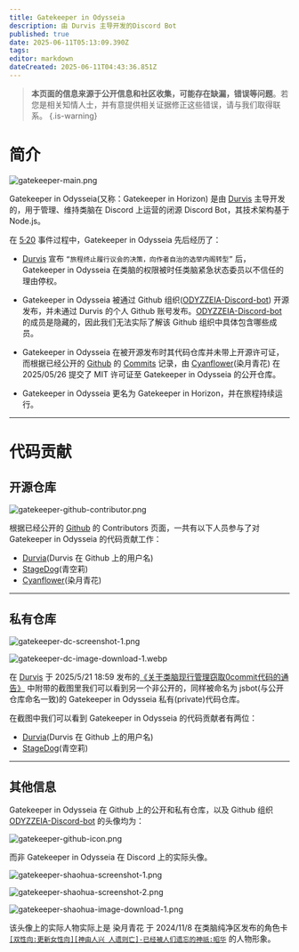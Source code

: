 ```yaml
---
title: Gatekeeper in Odysseia
description: 由 Durvis 主导开发的Discord Bot
published: true
date: 2025-06-11T05:13:09.390Z
tags: 
editor: markdown
dateCreated: 2025-06-11T04:43:36.851Z
---
```


> **本页面的信息来源于公开信息和社区收集，可能存在缺漏，错误等问题**。若您是相关知情人士，并有意提供相关证据修正这些错误，请与我们取得联系。
{.is-warning}

# 简介

![gatekeeper-main.png](/all_upload_files_should_in_here/archives/history/other_historical_info/bot/gatekeeper_in_odysseia/gatekeeper-main.png)

Gatekeeper in Odysseia(又称：Gatekeeper in Horizon) 是由 [Durvis](/智识库/档案馆/历史/历史人物/Durvis) 主导开发的，用于管理、维持类脑在 Discord 上运营的闭源 Discord Bot，其技术架构基于 Node.js。

在 [5·20](智识库/档案馆/历史/重大历史事件/520事件) 事件过程中，Gatekeeper in Odysseia 先后经历了：

-  [Durvis](/智识库/档案馆/历史/历史人物/Durvis) 宣布 `“旅程终止履行议会的决策，向作者自治的选举内阁转型”` 后，Gatekeeper in Odysseia 在类脑的权限被时任类脑紧急状态委员以不信任的理由停权。

- Gatekeeper in Odysseia 被通过 Github 组织([ODYZZEIA-Discord-bot](https://github.com/ODYZZEIA-Discord-bot)) 开源发布，并未通过 Durvis 的个人 Github 账号发布。[ODYZZEIA-Discord-bot](https://github.com/ODYZZEIA-Discord-bot) 的成员是隐藏的，因此我们无法实际了解该 Github 组织中具体包含哪些成员。

- Gatekeeper in Odysseia 在被开源发布时其代码仓库并未带上开源许可证，而根据已经公开的 [Github](https://github.com/ODYZZEIA-Discord-bot/jsbot) 的 [Commits](https://github.com/ODYZZEIA-Discord-bot/jsbot/commit/0d94770702dfc706a03fa60f4c52fb0b52105f3b) 记录，由 [Cyanflower](https://github.com/Cyanflower)(染月青花) 在 2025/05/26 提交了 MIT 许可证至 Gatekeeper in Odysseia 的公开仓库。

- Gatekeeper in Odysseia 更名为 Gatekeeper in Horizon，并在旅程持续运行。


---

# 代码贡献

## 开源仓库

![gatekeeper-github-contributor.png](/all_upload_files_should_in_here/archives/history/other_historical_info/bot/gatekeeper_in_odysseia/gatekeeper-github-contributor.png)

根据已经公开的 [Github](https://github.com/ODYZZEIA-Discord-bot/jsbot) 的 Contributors 页面，一共有以下人员参与了对 Gatekeeper in Odysseia 的代码贡献工作：
- [Durvia](https://github.com/durvia)(Durvis 在 Github 上的用户名) 
- [StageDog](https://github.com/StageDog)(青空莉)
- [Cyanflower](https://github.com/Cyanflower)(染月青花) 

---

## 私有仓库

![gatekeeper-dc-screenshot-1.png](/all_upload_files_should_in_here/archives/history/other_historical_info/bot/gatekeeper_in_odysseia/gatekeeper-dc-screenshot-1.png)

![gatekeeper-dc-image-download-1.webp](/all_upload_files_should_in_here/archives/history/other_historical_info/bot/gatekeeper_in_odysseia/gatekeeper-dc-image-download-1.webp)

在 [Durvis](/智识库/档案馆/历史/历史人物/Durvis) 于 2025/5/21 18:59 发布的[《关于类脑现行管理窃取0commit代码的通告》](https://discord.com/channels/1291925535324110879/1337462067703058543/1374703062689644565) 中附带的截图里我们可以看到另一个非公开的，同样被命名为 jsbot(与公开仓库命名一致)的 Gatekeeper in Odysseia 私有(private)代码仓库。

在截图中我们可以看到 Gatekeeper in Odysseia 的代码贡献者有两位：
- [Durvia](https://github.com/durvia)(Durvis 在 Github 上的用户名) 
- [StageDog](https://github.com/StageDog)(青空莉)


---

## 其他信息

Gatekeeper in Odysseia 在 Github 上的公开和私有仓库，以及 Github 组织 [ODYZZEIA-Discord-bot](https://github.com/ODYZZEIA-Discord-bot) 的头像均为：

![gatekeeper-github-icon.png](/all_upload_files_should_in_here/archives/history/other_historical_info/bot/gatekeeper_in_odysseia/gatekeeper-github-icon.png)

而非 Gatekeeper in Odysseia 在 Discord 上的实际头像。

![gatekeeper-shaohua-screenshot-1.png](/all_upload_files_should_in_here/archives/history/other_historical_info/bot/gatekeeper_in_odysseia/gatekeeper-shaohua-screenshot-1.png)

![gatekeeper-shaohua-screenshot-2.png](/all_upload_files_should_in_here/archives/history/other_historical_info/bot/gatekeeper_in_odysseia/gatekeeper-shaohua-screenshot-2.png)

![gatekeeper-shaohua-image-download-1.png](/all_upload_files_should_in_here/archives/history/other_historical_info/bot/gatekeeper_in_odysseia/gatekeeper-shaohua-image-download-1.png)

该头像上的实际人物实际上是 染月青花 于 2024/11/8 在类脑纯净区发布的角色卡 [`[双性向:更新女性向][神由人兴 人遗则亡]-已经被人们遗忘的神祇:昭华`](https://discord.com/channels/1134557553011998840/1304306802351149149) 的人物形象。


 




